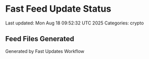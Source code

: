 # Fast Feed Update Status
Last updated: Mon Aug 18 09:52:32 UTC 2025
Categories: crypto

## Feed Files Generated

Generated by Fast Updates Workflow
